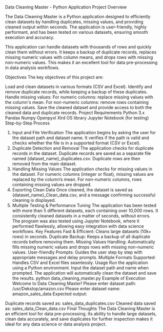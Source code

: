 Data Cleaning Master - Python Application
Project Overview


The Data Cleaning Master is a Python application designed to efficiently clean datasets by handling duplicates, missing values, and providing cleaned output within seconds. The application is user-friendly, highly performant, and has been tested on various datasets, ensuring smooth execution and accuracy.

This application can handle datasets with thousands of rows and quickly clean them without errors. It keeps a backup of duplicate records, replaces missing numeric values with column means, and drops rows with missing non-numeric values. This makes it an excellent tool for data pre-processing in data analysis workflows.

Objectives
The key objectives of this project are:

Load and clean datasets in various formats (CSV and Excel).
Identify and remove duplicate records, while keeping a backup of these duplicates.
Handle missing values:
For numeric columns: replace missing values with the column's mean.
For non-numeric columns: remove rows containing missing values.
Save the cleaned dataset and provide access to both the cleaned data and duplicate records.
Project Requirements
Python 3.x
Pandas
Numpy
Openpyxl
Xlrd
OS library
Jupyter Notebook (for testing)
Step-by-Step Process
1. Input and File Verification
The application begins by asking the user for the dataset path and dataset name.
It verifies if the path is valid and checks whether the file is in a supported format (CSV or Excel).
2. Duplicate Detection and Removal
The application checks for duplicate records in the dataset.
Duplicate records are saved as a separate file named {dataset_name}_duplicates.csv.
Duplicate rows are then removed from the main dataset.
3. Handling Missing Values
The application checks for missing values in the dataset.
For numeric columns (integer or float), missing values are replaced by the column’s mean.
For non-numeric columns, rows containing missing values are dropped.
4. Exporting Clean Data
Once cleaned, the dataset is saved as {dataset_name}_Clean_data.csv, and a message confirming successful cleaning is displayed.
5. Multiple Testing & Performance Tuning
The application has been tested with more than 5 different datasets, each containing over 10,000 rows. It consistently cleaned datasets in a matter of seconds, without errors.
The program was also tested using Jupyter Notebook, where it performed flawlessly, allowing easy integration with data science workflows.
Key Features
Fast & Efficient: Cleans large datasets (10k+ rows) in seconds.
Duplicate Backup: Keeps a backup of all duplicate records before removing them.
Missing Values Handling: Automatically fills missing numeric values and drops rows with missing non-numeric values.
User-friendly Prompts: Guides the user step by step with appropriate messages and delay prompts.
Multiple Formats Supported: Handles CSV and Excel files seamlessly.
Usage
Run the application using a Python environment.
Input the dataset path and name when prompted.
The application will automatically clean the dataset and save the results.
python data_cleaning_master.py
Example of Execution
Welcome to Data Cleaning Master!
Please enter dataset path: /usr/Dekstop/amazon.csv
Please enter dataset name: amazon_sales_data
Expected output:

Duplicate records saved as: sales_data_duplicates.csv
Cleaned data saved as: sales_data_Clean_data.csv
Final Thoughts
The Data Cleaning Master is an efficient tool for data pre-processing. Its ability to handle large datasets, clean data accurately, and save duplicates for further inspection makes it ideal for any data science or data analysis project.
